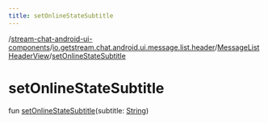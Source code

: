 ```yaml
---
title: setOnlineStateSubtitle
---
```

/[stream-chat-android-ui-components](../../index.md)/[io.getstream.chat.android.ui.message.list.header](../index.md)/[MessageListHeaderView](index.md)/[setOnlineStateSubtitle](setOnlineStateSubtitle.md)  
  
  
  
# setOnlineStateSubtitle  
fun [setOnlineStateSubtitle](setOnlineStateSubtitle.md)(subtitle: [String](https://kotlinlang.org/api/latest/jvm/stdlib/kotlin/-string/index.html))
